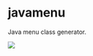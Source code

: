 # javamenu
Java menu class generator.

<img src="https://3.bp.blogspot.com/-_p8FFUYWxKE/WSLdVs-ImYI/AAAAAAAADQo/on4jGb7Zs245dLWJjz257i3vPpBHBhqcQCLcB/s1600/JavaMenu.png" />
